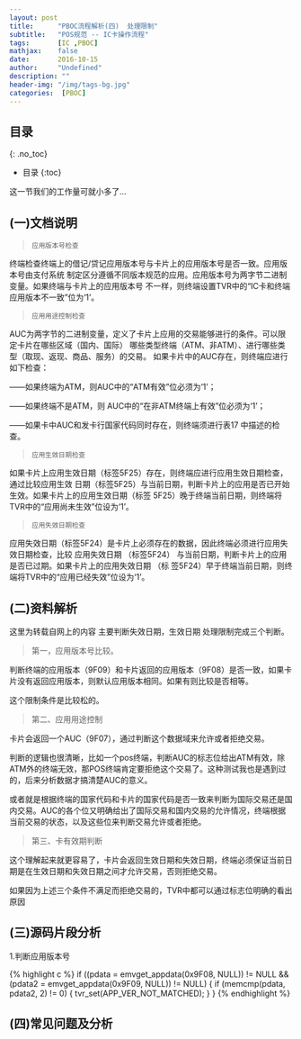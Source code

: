 ```yaml
---
layout: post
title:      "PBOC流程解析(四)  处理限制"
subtitle:   "POS规范 -- IC卡操作流程"
tags:       [IC ,PBOC]
mathjax:    false
date:       2016-10-15
author:     "Undefined"
description: ""
header-img: "/img/tags-bg.jpg"
categories:  [PBOC]
---
```


## 目录
{: .no_toc}

* 目录
{:toc}

这一节我们的工作量可就小多了...

## (一)文档说明

> <p><code>应用版本号检查</code> </p>

<p>终端检查终端上的借记/贷记应用版本号与卡片上的应用版本号是否一致。应用版本号由支付系统
制定区分遵循不同版本规范的应用。应用版本号为两字节二进制变量。如果终端与卡片上的应用版本号
不一样，则终端设置TVR中的“IC卡和终端应用版本不一致”位为‘1’。</p> 

> <p><code>应用用途控制检查 </code></p>

<p>AUC为两字节的二进制变量，定义了卡片上应用的交易能够进行的条件。可以限定卡片在哪些区域（国内、国际）
哪些类型终端（ATM、非ATM）、进行哪些类型（取现、返现、商品、服务）的交易。
如果卡片中的AUC存在，则终端应进行如下检查： </p>
<p>——如果终端为ATM，则AUC中的“ATM有效”位必须为‘1’； </p>
<p>——如果终端不是ATM，则 AUC中的“在非ATM终端上有效”位必须为‘1’； </p>
<p>——如果卡中AUC和发卡行国家代码同时存在，则终端须进行表17 中描述的检查。</p> 

> <p><code>应用生效日期检查</code>  </p>

<p>如果卡片上应用生效日期（标签5F25）存在，则终端应进行应用生效日期检查，通过比较应用生效
日期（标签5F25）与当前日期，判断卡片上的应用是否已开始生效。如果卡片上的应用生效日期（标签
5F25）晚于终端当前日期，则终端将TVR中的“应用尚未生效”位设为‘1’。  </p>

> <p><code>应用失效日期检查</code>  </p>

<p>应用失效日期（标签5F24）是卡片上必须存在的数据，因此终端必须进行应用失效日期检查，比较
应用失效日期 （标签5F24） 与当前日期，判断卡片上的应用是否已过期。如果卡片上的应用失效日期 （标
签5F24）早于终端当前日期，则终端将TVR中的“应用已经失效”位设为‘1’。  </p>


## (二)资料解析
这里为转载自网上的内容
主要判断失效日期，生效日期
处理限制完成三个判断。

> 第一，应用版本号比较。

判断终端的应用版本（9F09）和卡片返回的应用版本（9F08）是否一致，如果卡片没有返回应用版本，则默认应用版本相同。如果有则比较是否相等。

这个限制条件是比较松的。

> 第二、应用用途控制

卡片会返回一个AUC（9F07），通过判断这个数据域来允许或者拒绝交易。

判断的逻辑也很清晰，比如一个pos终端，判断AUC的标志位给出ATM有效，除ATM外的终端无效，那POS终端肯定要拒绝这个交易了。这种测试我也是遇到过的，后来分析数据才搞清楚AUC的意义。

或者就是根据终端的国家代码和卡片的国家代码是否一致来判断为国际交易还是国内交易。AUC的各个位又明确给出了国际交易和国内交易的允许情况，终端根据当前交易的状态，以及这些位来判断交易允许或者拒绝。

> 第三、卡有效期判断

这个理解起来就更容易了，卡片会返回生效日期和失效日期，终端必须保证当前日期是在生效日期和失效日期之间才允许交易，否则拒绝交易。

如果因为上述三个条件不满足而拒绝交易的，TVR中都可以通过标志位明确的看出原因

## (三)源码片段分析

1.判断应用版本号

{% highlight c %}
	if ((pdata = emvget_appdata(0x9F08, NULL)) != NULL &&
            (pdata2 = emvget_appdata(0x9F09, NULL)) != NULL) 
    {
        if (memcmp(pdata, pdata2, 2) != 0) 
		{
            tvr_set(APP_VER_NOT_MATCHED);
        }
    }
{% endhighlight %}

## (四)常见问题及分析

